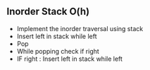 ## Inorder Stack O(h)
- Implement the inorder traversal using stack
​
- Insert left in stack while left
- Pop
- While popping check if right
- IF right : Insert left in stack while left
​
​
​
​